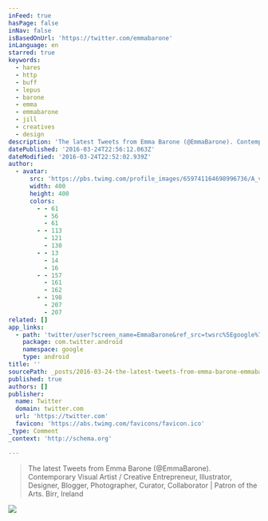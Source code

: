 ```yaml
---
inFeed: true
hasPage: false
inNav: false
isBasedOnUrl: 'https://twitter.com/emmabarone'
inLanguage: en
starred: true
keywords:
  - hares
  - http
  - buff
  - lepus
  - barone
  - emma
  - emmabarone
  - jill
  - creatives
  - design
description: 'The latest Tweets from Emma Barone (@EmmaBarone). Contemporary Visual Artist / Creative Entrepreneur, Illustrator, Designer, Blogger, Photographer, Curator, Collaborator | Patron of the Arts. Birr, Ireland'
datePublished: '2016-03-24T22:56:12.063Z'
dateModified: '2016-03-24T22:52:02.939Z'
author:
  - avatar:
      src: 'https://pbs.twimg.com/profile_images/659741164698996736/A_vnJ1Cz_400x400.jpg'
      width: 400
      height: 400
      colors:
        - - 61
          - 56
          - 61
        - - 113
          - 121
          - 130
        - - 13
          - 14
          - 16
        - - 157
          - 161
          - 162
        - - 198
          - 207
          - 207
related: []
app_links:
  - path: 'twitter/user?screen_name=EmmaBarone&ref_src=twsrc%5Egoogle%7Ctwcamp%5Eandroidseo%7Ctwgr%5Eprofile'
    package: com.twitter.android
    namespace: google
    type: android
title: ''
sourcePath: _posts/2016-03-24-the-latest-tweets-from-emma-barone-emmabarone-contempora.md
published: true
authors: []
publisher:
  name: Twitter
  domain: twitter.com
  url: 'https://twitter.com'
  favicon: 'https://abs.twimg.com/favicons/favicon.ico'
_type: Comment
_context: 'http://schema.org'

---
```

> The latest Tweets from Emma Barone (@EmmaBarone). Contemporary Visual Artist / Creative Entrepreneur, Illustrator, Designer, Blogger, Photographer, Curator, Collaborator | Patron of the Arts. Birr, Ireland

![](https://the-grid-user-content.s3-us-west-2.amazonaws.com/5b75dc1e-c80d-4310-9436-87c36ec18a99.jpg)